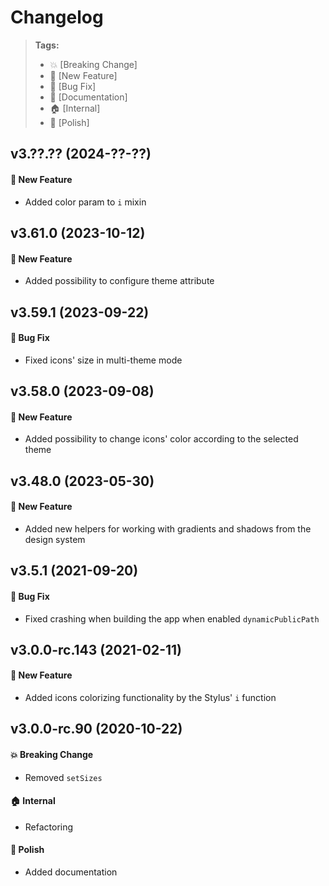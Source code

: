 Changelog
=========

> **Tags:**
> - :boom:       [Breaking Change]
> - :rocket:     [New Feature]
> - :bug:        [Bug Fix]
> - :memo:       [Documentation]
> - :house:      [Internal]
> - :nail_care:  [Polish]

## v3.??.?? (2024-??-??)

#### :rocket: New Feature

* Added color param to `i` mixin

## v3.61.0 (2023-10-12)

#### :rocket: New Feature

* Added possibility to configure theme attribute

## v3.59.1 (2023-09-22)

#### :bug: Bug Fix

* Fixed icons' size in multi-theme mode

## v3.58.0 (2023-09-08)

#### :rocket: New Feature

* Added possibility to change icons' color according to the selected theme

## v3.48.0 (2023-05-30)

#### :rocket: New Feature

* Added new helpers for working with gradients and shadows from the design system

## v3.5.1 (2021-09-20)

#### :bug: Bug Fix

* Fixed crashing when building the app when enabled `dynamicPublicPath`

## v3.0.0-rc.143 (2021-02-11)

#### :rocket: New Feature

* Added icons colorizing functionality by the Stylus' `i` function

## v3.0.0-rc.90 (2020-10-22)

#### :boom: Breaking Change

* Removed `setSizes`

#### :house: Internal

* Refactoring

#### :nail_care: Polish

* Added documentation
